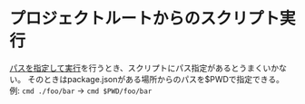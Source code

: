 # プロジェクトルートからのスクリプト実行

[パスを指定して実行](./in-different-path.md)を行うとき、スクリプトにパス指定があるとうまくいかない。
そのときはpackage.jsonがある場所からのパスを$PWDで指定できる。
例: `cmd ./foo/bar` -> `cmd $PWD/foo/bar`
